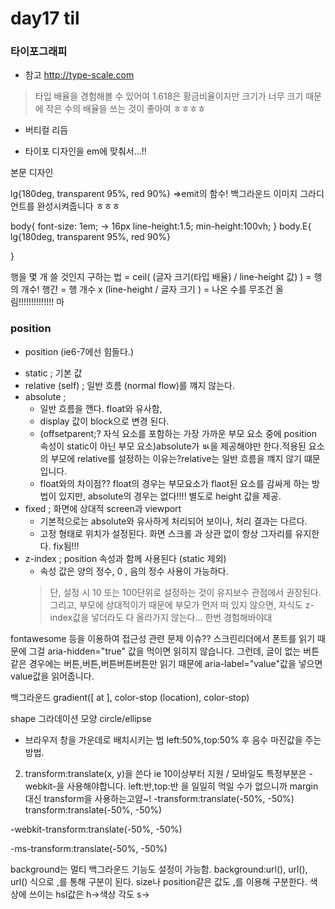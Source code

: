 # day17 til

### 타이포그래피

* 참고 http://type-scale.com
 > 타입 배율을 경험해볼 수 있어여
1.618은 황금비율이지만 크기가 너무 크기 때문에 작은 수의 배율을 쓰는 것이 좋아여 ㅎㅎㅎㅎ

* 버티컬 리듬

* 타이포 디자인을 em에 맞춰서...!!

본문 디자인 


lg{180deg, transparent 95%, red 90%} =>emit의 함수! 백그라운드 이미지 그라디언트를 완성시켜줍니다 ㅎㅎㅎ

body{
	font-size: 1em; -> 16px
	line-height:1.5;
	min-height:100vh;
	<!-- 바디에 높이값을 설정! -->
}
body.E{
	lg{180deg, transparent 95%, red 90%}
	
}

행을 몇 개 쓸 것인지 구하는 법 = ceil( (글자 크기(타입 배율) / line-height 값) ) = 행의 개수!
행간 = 행 개수 x (line-height / 글자 크기 ) = 나온 수를 무조건 올림!!!!!!!!!!!!!!
마
<!-- ceil 올림함수 -->


### position

* position (ie6-7에선 힘들다.)
- static ; 기본 값
- relative (self) ; 일반 흐름 (normal flow)를 꺠지 않는다.
- absolute ; 
	- 일반 흐름을 깬다. float와 유사함, 
	- display 값이 block으로 변경 된다.
	- (offsetparent;? 자식 요소를 포함하는 가장 가까운 부모 요소 중에 position 속성이 static이 아닌 부모 요소)absolute가 ㅄ을 제공해야만 한다.적용된 요소의 부모에 relative를 설정하는 이유는?relative는 일반 흐름을 꺠지 않기 떄문입니다.
	- float와의 차이점?? float의 경우는 부모요소가 flaot된 요소를 감싸게 하는 방법이 있지만, absolute의 경우는 없다!!!! 별도로 height 값을 제공.
- fixed ; 화면에 상대적 screen과 viewport
	- 기본적으로는 absolute와 유사하게 처리되어 보이나, 처리 결과는 다르다.
	- 고정 형태로 위치가 설정된다. 화면 스크롤 과 상관 없이 항상 그자리를 유지한다. fix됨!!!
- z-index ; position 속성과 함께 사용된다 (static 제외)
	- 속성 값은 양의 정수, 0 , 음의 정수 사용이 가능하다.
	> 단, 설정 시 10 또는 100단위로 설정하는 것이 유지보수 관점에서 권장된다.
	> 그리고, 부모에 상대적이기 때문에 부모가 먼저 떠 있지 않으면, 자식도 z-index값을 넣더라도 다 올라가지 않는다... 한번 경험해바야대

fontawesome 등을 이용하여 접근성 관련 문제 이슈??
스크린리더에서 폰트를 읽기 때문에 그걸 aria-hidden="true" 값을 먹이면 읽히지 않습니다.
그런데, 글이 없는 버튼 같은 경우에는 버튼,버튼,버튼버튼버튼만 읽기 때문에 aria-label="value"값을 넣으면 value값을 읽어줍니다.


백그라운드 gradient([<shape> at <position>], color-stop (location), color-stop)

shape 그라데이션 모양 circle/ellipse

* 브라우저 창을 가운데로 배치시키는 법
left:50%,top:50% 후 음수 마진값을 주는 방법.

2. transform:translate(x, y)을 쓴다 ie 10이상부터 지원 / 모바일도 특정부분은 -webkit-을 사용해야합니다.
left:반,top:반 을 일일히 먹일 수가 없으니까 margin대신 transform을 사용하는고얌~!
-transform:translate(-50%, -50%)
transform:translate(-50%, -50%)
<!-- 모바일 안드로이드 버전 디폴트 값 -->
-webkit-transform:translate(-50%, -50%)
<!-- ie9 버전 -->
-ms-transform:translate(-50%, -50%)

background는 멀티 백그라운드 기능도 설정이 가능함.
background:url(), url(), url() 식으로 ,를 통해 구분이 된다.
size나 position같은 값도 ,를 이용해 구분한다. 색상에 쓰이는 hsl값은 h->색상 각도 s->